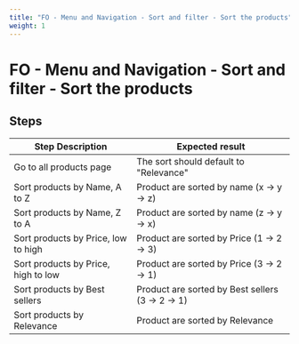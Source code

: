 ```yaml
---
title: "FO - Menu and Navigation - Sort and filter - Sort the products"
weight: 1
---
```


# FO - Menu and Navigation - Sort and filter - Sort the products
## Steps
| Step Description | Expected result |
| ----- | ----- |
| Go to all products page | The sort should default to "Relevance" |
| Sort products by Name, A to Z | Product are sorted by name (x -> y -> z) |
| Sort products by Name, Z to A | Product are sorted by name (z -> y -> x) |
| Sort products by Price, low to high | Product are sorted by Price (1 -> 2 -> 3) |
| Sort products by Price, high to low | Product are sorted by Price (3 -> 2 -> 1) |
| Sort products by Best sellers | Product are sorted by Best sellers (3 -> 2 -> 1) |
| Sort products by Relevance | Product are sorted by Relevance |
